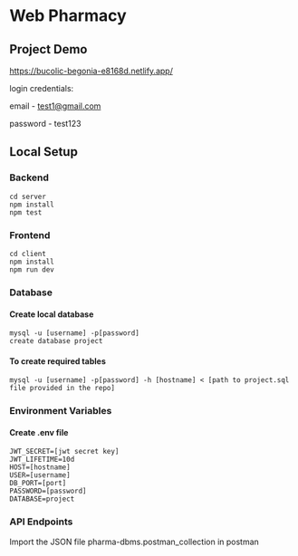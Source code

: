 
# Web Pharmacy

## Project Demo
https://bucolic-begonia-e8168d.netlify.app/

login credentials:

email - test1@gmail.com

password - test123

## Local Setup

### Backend

```
cd server
npm install
npm test
```

### Frontend
```
cd client
npm install
npm run dev
```
### Database
#### Create local database
```
mysql -u [username] -p[password]
create database project
```
#### To create required tables
```
mysql -u [username] -p[password] -h [hostname] < [path to project.sql file provided in the repo]
```
### Environment Variables
#### Create .env file
```
JWT_SECRET=[jwt secret key]
JWT_LIFETIME=10d
HOST=[hostname]
USER=[username]
DB_PORT=[port]
PASSWORD=[password]
DATABASE=project
```
### API Endpoints
Import the JSON file pharma-dbms.postman_collection in postman



